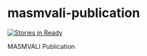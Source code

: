 masmvali-publication
====================
[![Stories in Ready](https://badge.waffle.io/inodb/masmvali-publication.png?label=ready&title=Ready)](http://waffle.io/inodb/masmvali-publication)

MASMVALI Publication
